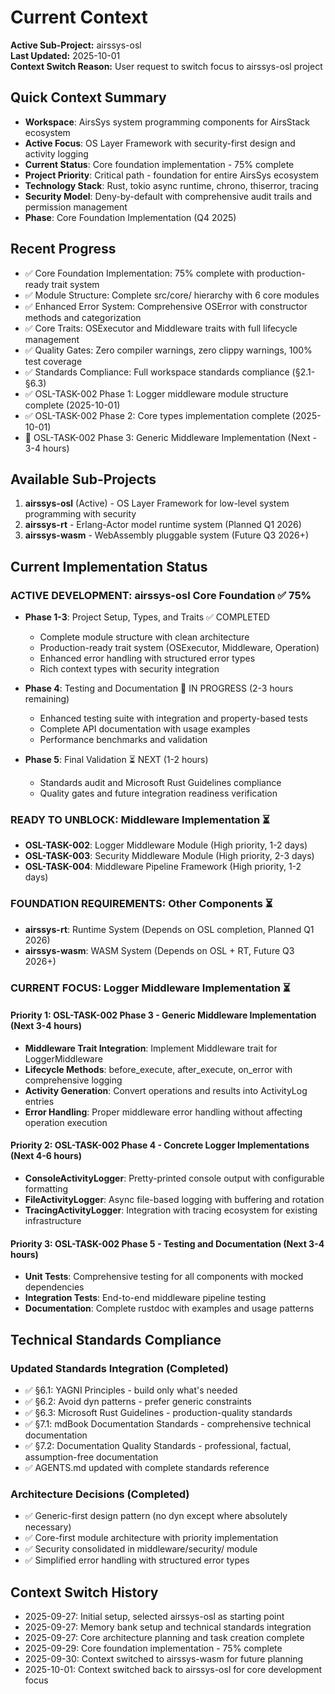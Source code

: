 # Current Context

**Active Sub-Project:** airssys-osl  
**Last Updated:** 2025-10-01  
**Context Switch Reason:** User request to switch focus to airssys-osl project

## Quick Context Summary
- **Workspace**: AirsSys system programming components for AirsStack ecosystem
- **Active Focus**: OS Layer Framework with security-first design and activity logging
- **Current Status**: Core foundation implementation - 75% complete
- **Project Priority**: Critical path - foundation for entire AirsSys ecosystem
- **Technology Stack**: Rust, tokio async runtime, chrono, thiserror, tracing
- **Security Model**: Deny-by-default with comprehensive audit trails and permission management
- **Phase**: Core Foundation Implementation (Q4 2025)

## Recent Progress
- ✅ Core Foundation Implementation: 75% complete with production-ready trait system
- ✅ Module Structure: Complete src/core/ hierarchy with 6 core modules
- ✅ Enhanced Error System: Comprehensive OSError with constructor methods and categorization
- ✅ Core Traits: OSExecutor and Middleware traits with full lifecycle management
- ✅ Quality Gates: Zero compiler warnings, zero clippy warnings, 100% test coverage
- ✅ Standards Compliance: Full workspace standards compliance (§2.1-§6.3)
- ✅ OSL-TASK-002 Phase 1: Logger middleware module structure complete (2025-10-01)
- ✅ OSL-TASK-002 Phase 2: Core types implementation complete (2025-10-01)
- 🔄 OSL-TASK-002 Phase 3: Generic Middleware Implementation (Next - 3-4 hours)

## Available Sub-Projects
1. **airssys-osl** (Active) - OS Layer Framework for low-level system programming with security  
2. **airssys-rt** - Erlang-Actor model runtime system (Planned Q1 2026)
3. **airssys-wasm** - WebAssembly pluggable system (Future Q3 2026+)

## Current Implementation Status

### ACTIVE DEVELOPMENT: airssys-osl Core Foundation ✅ 75%
- **Phase 1-3**: Project Setup, Types, and Traits ✅ COMPLETED
  - Complete module structure with clean architecture
  - Production-ready trait system (OSExecutor, Middleware, Operation)
  - Enhanced error handling with structured error types
  - Rich context types with security integration
  
- **Phase 4**: Testing and Documentation 🔄 IN PROGRESS (2-3 hours remaining)
  - Enhanced testing suite with integration and property-based tests
  - Complete API documentation with usage examples
  - Performance benchmarks and validation
  
- **Phase 5**: Final Validation ⏳ NEXT (1-2 hours)
  - Standards audit and Microsoft Rust Guidelines compliance
  - Quality gates and future integration readiness verification

### READY TO UNBLOCK: Middleware Implementation ⏳
- **OSL-TASK-002**: Logger Middleware Module (High priority, 1-2 days)
- **OSL-TASK-003**: Security Middleware Module (High priority, 2-3 days)  
- **OSL-TASK-004**: Middleware Pipeline Framework (High priority, 1-2 days)

### FOUNDATION REQUIREMENTS: Other Components ⏳
- **airssys-rt**: Runtime System (Depends on OSL completion, Planned Q1 2026)  
- **airssys-wasm**: WASM System (Depends on OSL + RT, Future Q3 2026+)

### CURRENT FOCUS: Logger Middleware Implementation ⏳

#### Priority 1: OSL-TASK-002 Phase 3 - Generic Middleware Implementation (Next 3-4 hours)
- **Middleware Trait Integration**: Implement Middleware<O> trait for LoggerMiddleware<L>
- **Lifecycle Methods**: before_execute, after_execute, on_error with comprehensive logging
- **Activity Generation**: Convert operations and results into ActivityLog entries
- **Error Handling**: Proper middleware error handling without affecting operation execution

#### Priority 2: OSL-TASK-002 Phase 4 - Concrete Logger Implementations (Next 4-6 hours)
- **ConsoleActivityLogger**: Pretty-printed console output with configurable formatting
- **FileActivityLogger**: Async file-based logging with buffering and rotation
- **TracingActivityLogger**: Integration with tracing ecosystem for existing infrastructure

#### Priority 3: OSL-TASK-002 Phase 5 - Testing and Documentation (Next 3-4 hours)
- **Unit Tests**: Comprehensive testing for all components with mocked dependencies
- **Integration Tests**: End-to-end middleware pipeline testing
- **Documentation**: Complete rustdoc with examples and usage patterns

## Technical Standards Compliance

### Updated Standards Integration (Completed)
- ✅ §6.1: YAGNI Principles - build only what's needed
- ✅ §6.2: Avoid dyn patterns - prefer generic constraints
- ✅ §6.3: Microsoft Rust Guidelines - production-quality standards
- ✅ §7.1: mdBook Documentation Standards - comprehensive technical documentation
- ✅ §7.2: Documentation Quality Standards - professional, factual, assumption-free documentation
- ✅ AGENTS.md updated with complete standards reference

### Architecture Decisions (Completed)
- ✅ Generic-first design pattern (no dyn except where absolutely necessary)
- ✅ Core-first module architecture with priority implementation
- ✅ Security consolidated in middleware/security/ module
- ✅ Simplified error handling with structured error types

## Context Switch History
- 2025-09-27: Initial setup, selected airssys-osl as starting point
- 2025-09-27: Memory bank setup and technical standards integration  
- 2025-09-27: Core architecture planning and task creation complete
- 2025-09-29: Core foundation implementation - 75% complete
- 2025-09-30: Context switched to airssys-wasm for future planning
- 2025-10-01: Context switched back to airssys-osl for core development focus